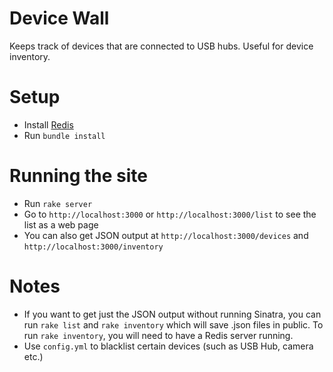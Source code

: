 Device Wall
===
Keeps track of devices that are connected to USB hubs. Useful for device inventory.

 
Setup
===
- Install [Redis](http://redis.io/download)
- Run `bundle install`


Running the site
===

- Run `rake server`
- Go to `http://localhost:3000` or `http://localhost:3000/list` to see the list as a web page
- You can also get JSON output at `http://localhost:3000/devices` and `http://localhost:3000/inventory`


Notes
===

- If you want to get just the JSON output without running Sinatra, you can run `rake list` and `rake inventory` which will save .json files in public. To run `rake inventory`, you will need to have a Redis server running.
- Use `config.yml` to blacklist certain devices (such as USB Hub, camera etc.)